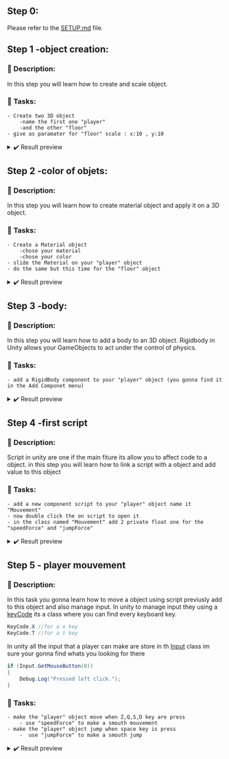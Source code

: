 
## Step 0:

Please refer to the [SETUP.md](./SETUP.md) file.

## Step 1 -object creation:

### 📑 **Description**:

In this step you will learn how to create and scale object. 

### 📌 **Tasks**:

    - Create two 3D object 
        -name the first one "player"
        -and the other "floor"
    - give as paramater for "floor" scale : x:10 , y:10

<details> 
<summary>✔️ Result preview</summary>
<img src="https://imgs.search.brave.com/vdp1RxIcnfOppr-tGB1V4MzKOZtHaJzEJX9qsxpEJKQ/rs:fit:1200:720:1/g:ce/aHR0cHM6Ly9pLnl0/aW1nLmNvbS92aS9f/T0dnNjkwSV9WWS9t/YXhyZXNkZWZhdWx0/LmpwZw" alt="backround image"/>
</details>

## Step 2 -color of objets:

### 📑 **Description**:

In this step you will learn how to create material object and apply it on a 3D object.

### 📌 **Tasks**:

    - Create a Material object
        -chose your material
        -chose your color
    - slide the Material on your "player" object
    - do the same but this time for the "floor" object 

<details> 
<summary>✔️ Result preview</summary>
<img src="https://imgs.search.brave.com/i95UR2xT-8DaAgmu5WDPvkhjMrl4QT6Lhf3h3_3c-NQ/rs:fit:1200:1200:1/g:ce/aHR0cHM6Ly9jb25u/ZWN0LXByZC1jZG4u/dW5pdHkuY29tLzIw/MTkxMjA0L2xlYXJu/L2ltYWdlcy8yNzc2/ZjE5My0yMzkyLTRl/NjYtYjkzMi03OTg0/MmZmNWRmNjNfYWxi/ZWRvLnBuZw" alt="backround image">
</details>

## Step 3 -body:

### 📑 **Description**:

In this step you will learn how to add a body to an 3D object.
Rigidbody in Unity allows your GameObjects to act under the control of physics.

### 📌 **Tasks**:

    - add a RigidBody component to your "player" object (you gonna find it in the Add Componet menu)

<details> 
<summary>✔️ Result preview</summary>
<img src="https://answers.unity.com/storage/temp/166955-poznamka-2020-09-05-123240.png" alt="backround image">
</details>

## Step 4 -first script

### 📑 **Description**:

Script in unity are one if the main fiture its allow you to affect code to a object.
in this step you will learn how to link a script with a object and add value to this object

### 📌 **Tasks**:

    - add a new component script to your "player" object name it "Mouvement"
    - now double click the on script to open it
    - in the class named "Mouvement" add 2 private float one for the "speedForce" and "jumpForce"

<details>   
<summary>✔️ Result preview</summary>
<img src="https://docs.unity3d.com/510/Documentation/uploads/Main/AnalyticsMainCameraComponent.png" alt="backround image">
</details>

## Step 5 - player mouvement

### 📑 **Description**:

In this task you gonna learn how to move a object using script previusly add to this object and also manage input.
In unity to manage input they using a [keyCode](https://docs.unity3d.com/ScriptReference/KeyCode.html) its a class where you can find every keyboard key.

```c#
KeyCode.X //for a x key 
KeyCode.T //for a t key
```

In unity all the input that a player can make are store in th [Input](https://docs.unity3d.com/ScriptReference/Input.html) class im sure your gonna find whats you looking for there

```c#
if (Input.GetMouseButton(0))
{
    Debug.Log("Pressed left click.");
}

```

### 📌 **Tasks**:

    - make the "player" object move when Z,Q,S,D key are press
        - use "speedForce" to make a smouth mouvement
    - make the "player" object jump when space key is press
        -  use "jumpForce" to make a smouth jump


<details> 
<summary>✔️ Result preview</summary>
<img src="https://imgs.search.brave.com/2y2GvJ-vWhdzDNvtUCfOSac-ZY2iyAFrK63Vs7t8V98/rs:fit:766:435:1/g:ce/aHR0cHM6Ly9tZWRp/YS5naXBoeS5jb20v/bWVkaWEvdVNEaVNC/RlJOVVplVS9naXBo/eS5naWY.gif" alt="backround image">
</details>

